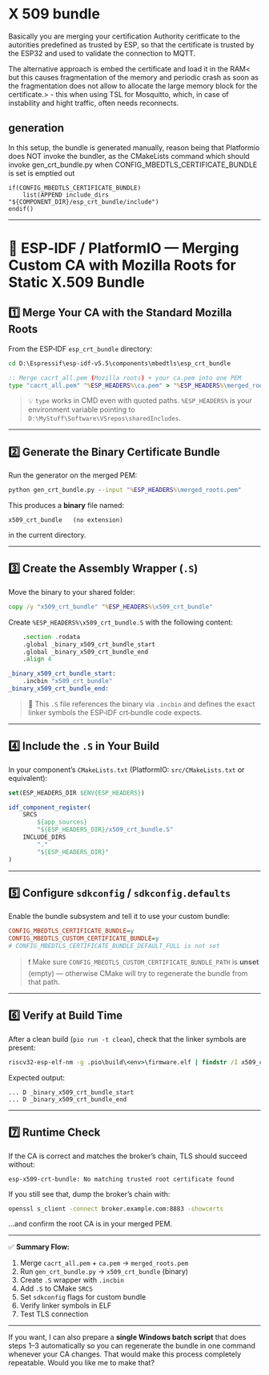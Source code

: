 # X 509 bundle
Basically you are merging your certification Authority ceritficate to the autorities predefined as trusted by ESP, so that the certificate is trusted by the ESP32 and used to validate the connection to MQTT.

The alternative approach is embed the certificate and load it in the RAM< but this causes fragmentation of the memory and periodic crash as soon as the fragmentation does not allow to allocate the large memory block for the certificate.> - this when using TSL for Mosquitto, which, in case of instability and hight traffic, often needs reconnects.
## generation

In this setup, the bundle is generated manually, reason being that Platformio does NOT invoke the bundler, as the CMakeLists command which should invoke gen_crt_bundle.py when CONFIG_MBEDTLS_CERTIFICATE_BUNDLE is set is emptied out
```
if(CONFIG_MBEDTLS_CERTIFICATE_BUNDLE)
    list(APPEND include_dirs "${COMPONENT_DIR}/esp_crt_bundle/include")
endif()
```
---

# 📜 ESP‑IDF / PlatformIO — Merging Custom CA with Mozilla Roots for Static X.509 Bundle

## 1️⃣ Merge Your CA with the Standard Mozilla Roots

From the ESP‑IDF `esp_crt_bundle` directory:

```cmd
cd D:\Espressif\esp-idf-v5.5\components\mbedtls\esp_crt_bundle

:: Merge cacrt_all.pem (Mozilla roots) + your ca.pem into one PEM
type "cacrt_all.pem" "%ESP_HEADERS%\ca.pem" > "%ESP_HEADERS%\merged_roots.pem"
```

> 💡 `type` works in CMD even with quoted paths.
> `%ESP_HEADERS%` is your environment variable pointing to `D:\MyStuff\Software\VSrepos\sharedIncludes`.

---

## 2️⃣ Generate the Binary Certificate Bundle

Run the generator on the merged PEM:

```cmd
python gen_crt_bundle.py --input "%ESP_HEADERS%\merged_roots.pem"
```

This produces a **binary** file named:

```
x509_crt_bundle   (no extension)
```

in the current directory.

---

## 3️⃣ Create the Assembly Wrapper (`.S`)

Move the binary to your shared folder:

```cmd
copy /y "x509_crt_bundle" "%ESP_HEADERS%\x509_crt_bundle"
```

Create `%ESP_HEADERS%\x509_crt_bundle.S` with the following content:

```asm
    .section .rodata
    .global _binary_x509_crt_bundle_start
    .global _binary_x509_crt_bundle_end
    .align 4

_binary_x509_crt_bundle_start:
    .incbin "x509_crt_bundle"
_binary_x509_crt_bundle_end:
```

> 📌 This `.S` file references the binary via `.incbin` and defines the exact linker symbols the ESP‑IDF crt‑bundle code expects.

---

## 4️⃣ Include the `.S` in Your Build

In your component’s `CMakeLists.txt` (PlatformIO: `src/CMakeLists.txt` or equivalent):

```cmake
set(ESP_HEADERS_DIR $ENV{ESP_HEADERS})

idf_component_register(
    SRCS
        ${app_sources}
        "${ESP_HEADERS_DIR}/x509_crt_bundle.S"
    INCLUDE_DIRS
        "."
        "${ESP_HEADERS_DIR}"
)
```

---

## 5️⃣ Configure `sdkconfig` / `sdkconfig.defaults`

Enable the bundle subsystem and tell it to use your custom bundle:

```ini
CONFIG_MBEDTLS_CERTIFICATE_BUNDLE=y
CONFIG_MBEDTLS_CUSTOM_CERTIFICATE_BUNDLE=y
# CONFIG_MBEDTLS_CERTIFICATE_BUNDLE_DEFAULT_FULL is not set
```

> ❗ Make sure `CONFIG_MBEDTLS_CUSTOM_CERTIFICATE_BUNDLE_PATH` is **unset** (empty) — otherwise CMake will try to regenerate the bundle from that path.

---

## 6️⃣ Verify at Build Time

After a clean build (`pio run -t clean`), check that the linker symbols are present:

```cmd
riscv32-esp-elf-nm -g .pio\build\<env>\firmware.elf | findstr /I x509_crt_bundle
```

Expected output:

```
... D _binary_x509_crt_bundle_start
... D _binary_x509_crt_bundle_end
```

---

## 7️⃣ Runtime Check

If the CA is correct and matches the broker’s chain, TLS should succeed without:

```
esp-x509-crt-bundle: No matching trusted root certificate found
```

If you still see that, dump the broker’s chain with:

```bash
openssl s_client -connect broker.example.com:8883 -showcerts
```

…and confirm the root CA is in your merged PEM.

---

✅ **Summary Flow:**
1. Merge `cacrt_all.pem` + `ca.pem` → `merged_roots.pem`
2. Run `gen_crt_bundle.py` → `x509_crt_bundle` (binary)
3. Create `.S` wrapper with `.incbin`
4. Add `.S` to CMake `SRCS`
5. Set `sdkconfig` flags for custom bundle
6. Verify linker symbols in ELF
7. Test TLS connection

---

If you want, I can also prepare a **single Windows batch script** that does steps 1–3 automatically so you can regenerate the bundle in one command whenever your CA changes. That would make this process completely repeatable. Would you like me to make that?